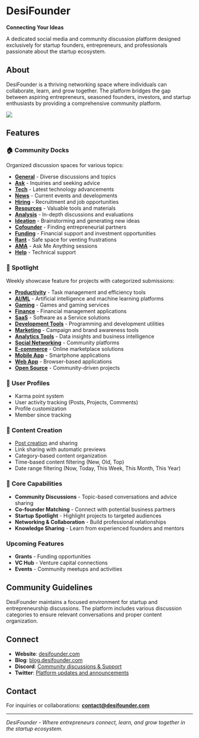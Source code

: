 # DesiFounder

**Connecting Your Ideas**

A dedicated social media and community discussion platform designed exclusively for startup founders, entrepreneurs, and professionals passionate about the startup ecosystem.

## About

DesiFounder is a thriving networking space where individuals can collaborate, learn, and grow together. The platform bridges the gap between aspiring entrepreneurs, seasoned founders, investors, and startup enthusiasts by providing a comprehensive community platform.

![](https://i.desifounder.com/389e919a-00ac-4553-b023-cacfe5481f2610000000.png)

## Features

### 🏠 **Community Docks**
Organized discussion spaces for various topics:

- [**General**](https://desifounder.com/d/General) - Diverse discussions and topics
- [**Ask**](https://desifounder.com/d/Ask) - Inquiries and seeking advice
- [**Tech**](https://desifounder.com/d/Tech) - Latest technology advancements
- [**News**](https://desifounder.com/d/News) - Current events and developments
- [**Hiring**](https://desifounder.com/d/Hiring) - Recruitment and job opportunities
- [**Resources**](https://desifounder.com/d/Resources) - Valuable tools and materials
- [**Analysis**](https://desifounder.com/d/Analysis) - In-depth discussions and evaluations
- [**Ideation**](https://desifounder.com/d/Ideation) - Brainstorming and generating new ideas
- [**Cofounder**](https://desifounder.com/d/Cofounder) - Finding entrepreneurial partners
- [**Funding**](https://desifounder.com/d/Funding) - Financial support and investment opportunities
- [**Rant**](https://desifounder.com/d/Rant) - Safe space for venting frustrations
- [**AMA**](https://desifounder.com/d/Ama) - Ask Me Anything sessions
- [**Help**](https://desifounder.com/d/Help) - Technical support

### 🌟 **Spotlight**
Weekly showcase feature for projects with categorized submissions:
- [**Productivity**](https://desifounder.com/spotlight/category/productivity_tools) - Task management and efficiency tools
- [**AI/ML**](https://desifounder.com/spotlight/category/ai) - Artificial intelligence and machine learning platforms
- [**Gaming**](https://desifounder.com/spotlight/category/gaming) - Games and gaming services
- [**Finance**](https://desifounder.com/spotlight/category/finance) - Financial management applications
- [**SaaS**](https://desifounder.com/spotlight/category/saas) - Software as a Service solutions
- [**Development Tools**](https://desifounder.com/spotlight/category/dev_tools) - Programming and development utilities
- [**Marketing**](https://desifounder.com/spotlight/category/marketing) - Campaign and brand awareness tools
- [**Analytics Tools**](https://desifounder.com/spotlight/category/analytics_tools) - Data insights and business intelligence
- [**Social Networking**](https://desifounder.com/spotlight/category/networking) - Community platforms
- [**E-commerce**](https://desifounder.com/spotlight/category/e_commerce) - Online marketplace solutions
- [**Mobile App**](https://desifounder.com/spotlight/category/mobile_app) - Smartphone applications
- [**Web App**](https://desifounder.com/spotlight/category/web_app) - Browser-based applications
- [**Open Source**](https://desifounder.com/spotlight/category/open_source) - Community-driven projects

### 👤 **User Profiles**
- Karma point system
- User activity tracking (Posts, Projects, Comments)
- Profile customization
- Member since tracking

### 📝 **Content Creation**
- [Post creation](https://desifounder.com/create) and sharing
- Link sharing with automatic previews
- Category-based content organization
- Time-based content filtering (New, Old, Top)
- Date range filtering (Now, Today, This Week, This Month, This Year)

### 🎯 **Core Capabilities**
- **Community Discussions** - Topic-based conversations and advice sharing
- **Co-founder Matching** - Connect with potential business partners
- **Startup Spotlight** - Highlight projects to targeted audiences
- **Networking & Collaboration** - Build professional relationships
- **Knowledge Sharing** - Learn from experienced founders and mentors

### Upcoming Features
- **Grants** - Funding opportunities
- **VC Hub** - Venture capital connections
- **Events** - Community meetups and activities

## Community Guidelines

DesiFounder maintains a focused environment for startup and entrepreneurship discussions. The platform includes various discussion categories to ensure relevant conversations and proper content organization.

## Connect

- **Website**: [desifounder.com](https://desifounder.com)
- **Blog**: [blog.desifounder.com](https://blog.desifounder.com)
- **Discord**: [Community discussions & Support](https://discord.gg/WHGQvasn4r)
- **Twitter**: [Platform updates and announcements](https://x.com/desifounder_)

## Contact

For inquiries or collaborations: **contact@desifounder.com**

---

*DesiFounder - Where entrepreneurs connect, learn, and grow together in the startup ecosystem.*
